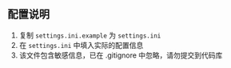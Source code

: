 ## 配置说明

1. 复制 `settings.ini.example` 为 `settings.ini`
2. 在 `settings.ini` 中填入实际的配置信息
3. 该文件包含敏感信息，已在 .gitignore 中忽略，请勿提交到代码库
